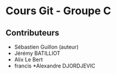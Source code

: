 # Cours Git - Groupe C

## Contributeurs

* Sébastien Guillon (auteur)
* Jérémy BATILLIOT
* Alix Le Bert
* francis
*Alexandre DJORDJEVIC
